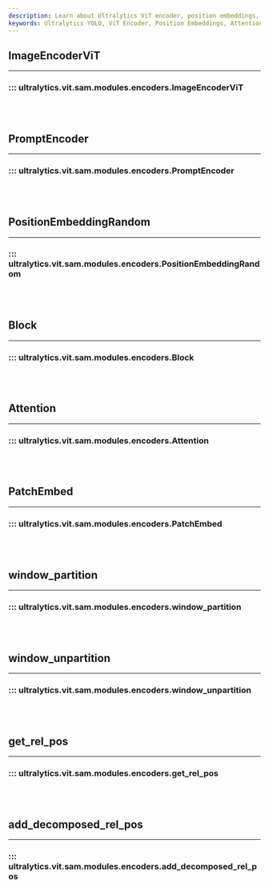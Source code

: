 ```yaml
---
description: Learn about Ultralytics ViT encoder, position embeddings, attention, window partition, and more in our comprehensive documentation.
keywords: Ultralytics YOLO, ViT Encoder, Position Embeddings, Attention, Window Partition, Rel Pos Encoding
---
```


## ImageEncoderViT
---
### ::: ultralytics.vit.sam.modules.encoders.ImageEncoderViT
<br><br>

## PromptEncoder
---
### ::: ultralytics.vit.sam.modules.encoders.PromptEncoder
<br><br>

## PositionEmbeddingRandom
---
### ::: ultralytics.vit.sam.modules.encoders.PositionEmbeddingRandom
<br><br>

## Block
---
### ::: ultralytics.vit.sam.modules.encoders.Block
<br><br>

## Attention
---
### ::: ultralytics.vit.sam.modules.encoders.Attention
<br><br>

## PatchEmbed
---
### ::: ultralytics.vit.sam.modules.encoders.PatchEmbed
<br><br>

## window_partition
---
### ::: ultralytics.vit.sam.modules.encoders.window_partition
<br><br>

## window_unpartition
---
### ::: ultralytics.vit.sam.modules.encoders.window_unpartition
<br><br>

## get_rel_pos
---
### ::: ultralytics.vit.sam.modules.encoders.get_rel_pos
<br><br>

## add_decomposed_rel_pos
---
### ::: ultralytics.vit.sam.modules.encoders.add_decomposed_rel_pos
<br><br>